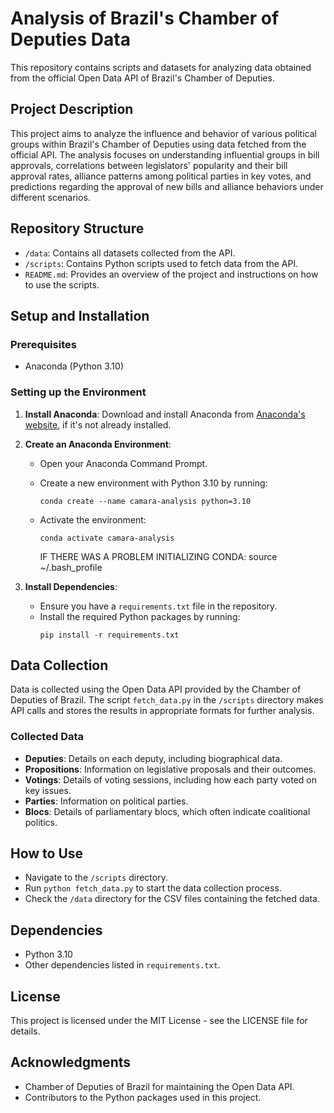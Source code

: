 # Analysis of Brazil's Chamber of Deputies Data

This repository contains scripts and datasets for analyzing data obtained from the official Open Data API of Brazil's Chamber of Deputies.

## Project Description

This project aims to analyze the influence and behavior of various political groups within Brazil's Chamber of Deputies using data fetched from the official API. The analysis focuses on understanding influential groups in bill approvals, correlations between legislators' popularity and their bill approval rates, alliance patterns among political parties in key votes, and predictions regarding the approval of new bills and alliance behaviors under different scenarios.

## Repository Structure

- `/data`: Contains all datasets collected from the API.
- `/scripts`: Contains Python scripts used to fetch data from the API.
- `README.md`: Provides an overview of the project and instructions on how to use the scripts.

## Setup and Installation

### Prerequisites

- Anaconda (Python 3.10)

### Setting up the Environment

1. **Install Anaconda**: Download and install Anaconda from [Anaconda's website](https://www.anaconda.com/download/), if it's not already installed.
2. **Create an Anaconda Environment**:
   - Open your Anaconda Command Prompt.
   - Create a new environment with Python 3.10 by running:  
     ```
     conda create --name camara-analysis python=3.10
     ```
   - Activate the environment:  
     ```
     conda activate camara-analysis
     ```

     IF THERE WAS A PROBLEM INITIALIZING CONDA:
     source ~/.bash_profile


3. **Install Dependencies**:
   - Ensure you have a `requirements.txt` file in the repository.
   - Install the required Python packages by running:
     ```
     pip install -r requirements.txt
     ```

## Data Collection

Data is collected using the Open Data API provided by the Chamber of Deputies of Brazil. The script `fetch_data.py` in the `/scripts` directory makes API calls and stores the results in appropriate formats for further analysis.

### Collected Data

- **Deputies**: Details on each deputy, including biographical data.
- **Propositions**: Information on legislative proposals and their outcomes.
- **Votings**: Details of voting sessions, including how each party voted on key issues.
- **Parties**: Information on political parties.
- **Blocs**: Details of parliamentary blocs, which often indicate coalitional politics.

## How to Use

- Navigate to the `/scripts` directory.
- Run `python fetch_data.py` to start the data collection process.
- Check the `/data` directory for the CSV files containing the fetched data.

## Dependencies

- Python 3.10
- Other dependencies listed in `requirements.txt`.

## License

This project is licensed under the MIT License - see the LICENSE file for details.

## Acknowledgments

- Chamber of Deputies of Brazil for maintaining the Open Data API.
- Contributors to the Python packages used in this project.